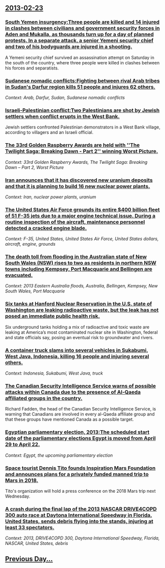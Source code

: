 ## [2013-02-23](/news/2013/02/23/index.md)

### [South Yemen insurgency:Three people are killed and 14 injured in clashes between civilians and government security forces in Aden and Mukalla, as thousands turn up for a day of planned protests. In a separate attack, a senior Yemeni security chief and two of his bodyguards are injured in a shooting. ](/news/2013/02/23/south-yemen-insurgency-pthree-people-are-killed-and-14-injured-in-clashes-between-civilians-and-government-security-forces-in-aden-and-mukal.md)
A Yemeni security chief survived an assassination attempt on Saturday in the south of the country, where three people were killed in clashes between his forces and separatists.

### [Sudanese nomadic conflicts:Fighting between rival Arab tribes in Sudan's Darfur region kills 51 people and injures 62 others. ](/news/2013/02/23/sudanese-nomadic-conflicts-pfighting-between-rival-arab-tribes-in-sudan-s-darfur-region-kills-51-people-and-injures-62-others.md)
_Context: Arab, Darfur, Sudan, Sudanese nomadic conflicts_

### [Israeli-Palestinian conflict:Two Palestinians are shot by Jewish settlers when conflict erupts in the West Bank. ](/news/2013/02/23/israeliapalestinian-conflict-ptwo-palestinians-are-shot-by-jewish-settlers-when-conflict-erupts-in-the-west-bank.md)
Jewish settlers confronted Palestinian demonstrators in a West Bank village, according to villagers and an Israeli official.

### [The 33rd Golden Raspberry Awards are held with ''The Twilight Saga: Breaking Dawn - Part 2'' winning Worst Picture. ](/news/2013/02/23/the-33rd-golden-raspberry-awards-are-held-with-the-twilight-saga-breaking-dawn-a-part-2-winning-worst-picture.md)
_Context: 33rd Golden Raspberry Awards, The Twilight Saga: Breaking Dawn – Part 2, Worst Picture_

### [Iran announces that it has discovered new uranium deposits and that it is planning to build 16 new nuclear power plants. ](/news/2013/02/23/iran-announces-that-it-has-discovered-new-uranium-deposits-and-that-it-is-planning-to-build-16-new-nuclear-power-plants.md)
_Context: Iran, nuclear power plants, uranium_

### [The United States Air Force grounds its entire $400 billion fleet of 51 F-35 jets due to a major engine technical issue. During a routine inspection of the aircraft, maintenance personnel detected a cracked engine blade. ](/news/2013/02/23/the-united-states-air-force-grounds-its-entire-400-billion-fleet-of-51-f-35-jets-due-to-a-major-engine-technical-issue-during-a-routine-in.md)
_Context: F-35, United States, United States Air Force, United States dollars, aircraft, engine, grounds_

### [The death toll from flooding in the Australian state of New South Wales (NSW) rises to two as residents in northern NSW towns including Kempsey, Port Macquarie and Bellingen are evacuated. ](/news/2013/02/23/the-death-toll-from-flooding-in-the-australian-state-of-new-south-wales-nsw-rises-to-two-as-residents-in-northern-nsw-towns-including-kemp.md)
_Context: 2013 Eastern Australia floods, Australia, Bellingen, Kempsey, New South Wales, Port Macquarie_

### [Six tanks at Hanford Nuclear Reservation in the U.S. state of Washington are leaking radioactive waste, but the leak has not posed an immediate public health risk. ](/news/2013/02/23/six-tanks-at-hanford-nuclear-reservation-in-the-u-s-state-of-washington-are-leaking-radioactive-waste-but-the-leak-has-not-posed-an-immedi.md)
Six underground tanks holding a mix of radioactive and toxic waste are leaking at America’s most contaminated nuclear site in Washington, federal and state officials say, posing an eventual risk to groundwater and rivers.

### [A container truck slams into several vehicles in Sukabumi, West Java, Indonesia, killing 16 people and injuring several others. ](/news/2013/02/23/a-container-truck-slams-into-several-vehicles-in-sukabumi-west-java-indonesia-killing-16-people-and-injuring-several-others.md)
_Context: Indonesia, Sukabumi, West Java, truck_

### [The Canadian Security Intelligence Service warns of possible attacks within Canada due to the presence of Al-Qaeda affiliated groups in the country. ](/news/2013/02/23/the-canadian-security-intelligence-service-warns-of-possible-attacks-within-canada-due-to-the-presence-of-al-qaeda-affiliated-groups-in-the.md)
Richard Fadden, the head of the Canadian Security Intelligence Service, is warning that Canadians are involved in every al-Qaeda affiliate group and that these groups have mentioned Canada as a possible target. 

### [Egyptian parliamentary election, 2013:The scheduled start date of the parliamentary elections Egypt is moved from April 29 to April 22. ](/news/2013/02/23/egyptian-parliamentary-election-2013-pthe-scheduled-start-date-of-the-parliamentary-elections-egypt-is-moved-from-april-29-to-april-22.md)
_Context: Egypt, the upcoming parliamentary election_

### [Space tourist Dennis Tito founds Inspiration Mars Foundation and announces plans for a privately funded manned trip to Mars in 2018. ](/news/2013/02/23/space-tourist-dennis-tito-founds-inspiration-mars-foundation-and-announces-plans-for-a-privately-funded-manned-trip-to-mars-in-2018.md)
Tito&#039;s organization will hold a press conference on the 2018 Mars trip next Wednesday.

### [A crash during the final lap of the 2013 NASCAR DRIVE4COPD 300 auto race at Daytona International Speedway in Florida, United States, sends debris flying into the stands, injuring at least 33 spectators. ](/news/2013/02/23/a-crash-during-the-final-lap-of-the-2013-nascar-drive4copd-300-auto-race-at-daytona-international-speedway-in-florida-united-states-sends.md)
_Context: 2013, DRIVE4COPD 300, Daytona International Speedway, Florida, NASCAR, United States, debris_

## [Previous Day...](/news/2013/02/22/index.md)

